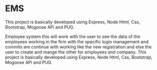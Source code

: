 # EMS
This project is basically developed using Express, Node Html, Css, Bootstrap,  Mogoose APi and PUG.


Employee system this will work with the user to see the data of the employees working in the firm with the specific login management and commits are continue with working like the new registration and else the user to create and mange the other for employees and company. This project is basically developed using Express, Node Html, Css, Bootstrap,  Mogoose APi and PUG.
